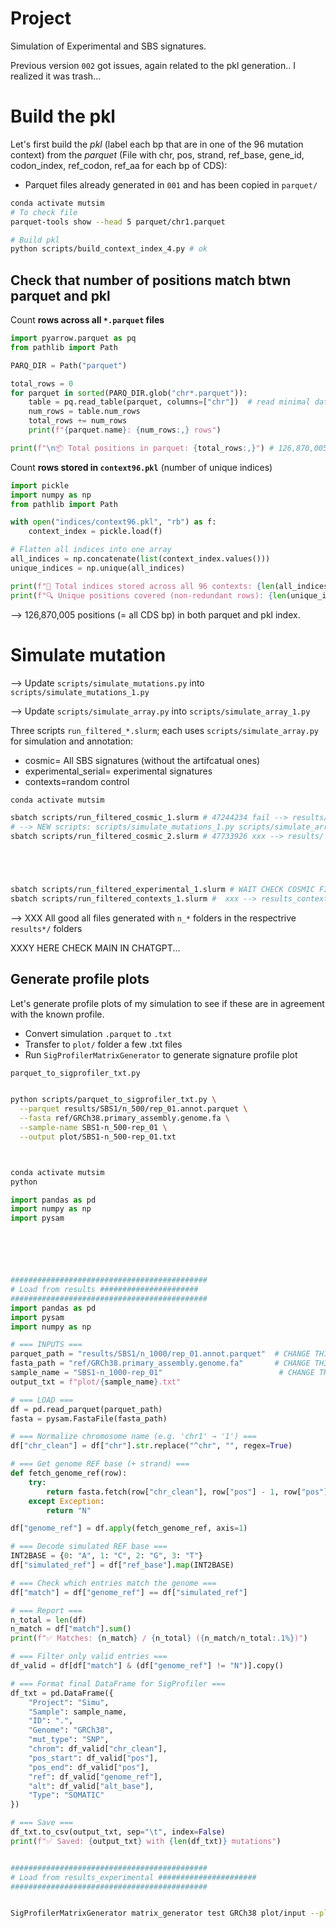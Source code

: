 # Project

Simulation of Experimental and SBS signatures.

Previous version `002` got issues, again related to the pkl generation.. I realized it was trash...





# Build the pkl 

Let's first build the *pkl* (label each bp that are in one of the 96 mutation context) from the *parquet* (File with chr, pos, strand, ref_base, gene_id, codon_index, ref_codon, ref_aa for each bp of CDS):
- Parquet files already generated in `001` and has been copied in `parquet/`


```bash
conda activate mutsim
# To check file
parquet-tools show --head 5 parquet/chr1.parquet 

# Build pkl
python scripts/build_context_index_4.py # ok
```



## Check that number of positions match btwn parquet and pkl


Count **rows across all `*.parquet` files**


```python
import pyarrow.parquet as pq
from pathlib import Path

PARQ_DIR = Path("parquet")  

total_rows = 0
for parquet in sorted(PARQ_DIR.glob("chr*.parquet")):
    table = pq.read_table(parquet, columns=["chr"])  # read minimal data
    num_rows = table.num_rows
    total_rows += num_rows
    print(f"{parquet.name}: {num_rows:,} rows")

print(f"\n📦 Total positions in parquet: {total_rows:,}") # 126,870,005
```


Count **rows stored in `context96.pkl`** (number of unique indices)


```python
import pickle
import numpy as np
from pathlib import Path

with open("indices/context96.pkl", "rb") as f:
    context_index = pickle.load(f)

# Flatten all indices into one array
all_indices = np.concatenate(list(context_index.values()))
unique_indices = np.unique(all_indices)

print(f"🧠 Total indices stored across all 96 contexts: {len(all_indices):,}") # 380,610,012
print(f"🔍 Unique positions covered (non-redundant rows): {len(unique_indices):,}") # 126,870,004
```

--> 126,870,005 positions (= all CDS bp) in both parquet and pkl index. 





# Simulate mutation

--> Update `scripts/simulate_mutations.py` into `scripts/simulate_mutations_1.py`

--> Update `scripts/simulate_array.py` into `scripts/simulate_array_1.py`

Three scripts `run_filtered_*.slurm`; each uses `scripts/simulate_array.py` for simulation and annotation:
- cosmic= All SBS signatures (without the artifcatual ones)
- experimental_serial= experimental signatures
- contexts=random control



```bash
conda activate mutsim

sbatch scripts/run_filtered_cosmic_1.slurm # 47244234 fail --> results/
# --> NEW scripts: scripts/simulate_mutations_1.py scripts/simulate_array_1.py
sbatch scripts/run_filtered_cosmic_2.slurm # 47733926 xxx --> results/





sbatch scripts/run_filtered_experimental_1.slurm # WAIT CHECK COSMIC FIRST xxx --> results_experimental/
sbatch scripts/run_filtered_contexts_1.slurm #  xxx --> results_contexts/


```

--> XXX All good all files generated with `n_*` folders in the respectrive `results*/` folders



XXXY HERE CHECK MAIN IN CHATGPT...








## Generate profile plots


Let's generate profile plots of my simulation to see if these are in agreement with the known profile.

- Convert simulation `.parquet` to `.txt`
- Transfer to `plot/` folder a few .txt files
- Run `SigProfilerMatrixGenerator` to generate signature profile plot 








```bash
parquet_to_sigprofiler_txt.py


python scripts/parquet_to_sigprofiler_txt.py \
  --parquet results/SBS1/n_500/rep_01.annot.parquet \
  --fasta ref/GRCh38.primary_assembly.genome.fa \
  --sample-name SBS1-n_500-rep_01 \
  --output plot/SBS1-n_500-rep_01.txt




```







```bash
conda activate mutsim
python
```
```python
import pandas as pd
import numpy as np
import pysam






############################################
# Load from results ######################
############################################
import pandas as pd
import pysam
import numpy as np

# === INPUTS ===
parquet_path = "results/SBS1/n_1000/rep_01.annot.parquet"  # CHANGE THIS
fasta_path = "ref/GRCh38.primary_assembly.genome.fa"       # CHANGE THIS
sample_name = "SBS1-n_1000-rep_01"                          # CHANGE THIS
output_txt = f"plot/{sample_name}.txt"

# === LOAD ===
df = pd.read_parquet(parquet_path)
fasta = pysam.FastaFile(fasta_path)

# === Normalize chromosome name (e.g. 'chr1' → '1') ===
df["chr_clean"] = df["chr"].str.replace("^chr", "", regex=True)

# === Get genome REF base (+ strand) ===
def fetch_genome_ref(row):
    try:
        return fasta.fetch(row["chr_clean"], row["pos"] - 1, row["pos"]).upper()
    except Exception:
        return "N"

df["genome_ref"] = df.apply(fetch_genome_ref, axis=1)

# === Decode simulated REF base ===
INT2BASE = {0: "A", 1: "C", 2: "G", 3: "T"}
df["simulated_ref"] = df["ref_base"].map(INT2BASE)

# === Check which entries match the genome ===
df["match"] = df["genome_ref"] == df["simulated_ref"]

# === Report ===
n_total = len(df)
n_match = df["match"].sum()
print(f"✅ Matches: {n_match} / {n_total} ({n_match/n_total:.1%})")

# === Filter only valid entries ===
df_valid = df[df["match"] & (df["genome_ref"] != "N")].copy()

# === Format final DataFrame for SigProfiler ===
df_txt = pd.DataFrame({
    "Project": "Simu",
    "Sample": sample_name,
    "ID": ".",
    "Genome": "GRCh38",
    "mut_type": "SNP",
    "chrom": df_valid["chr_clean"],
    "pos_start": df_valid["pos"],
    "pos_end": df_valid["pos"],
    "ref": df_valid["genome_ref"],
    "alt": df_valid["alt_base"],
    "Type": "SOMATIC"
})

# === Save ===
df_txt.to_csv(output_txt, sep="\t", index=False)
print(f"✅ Saved: {output_txt} with {len(df_txt)} mutations")


############################################
# Load from results_experimental ######################
############################################



```



```bash
SigProfilerMatrixGenerator matrix_generator test GRCh38 plot/input --plot=TRUE


```



